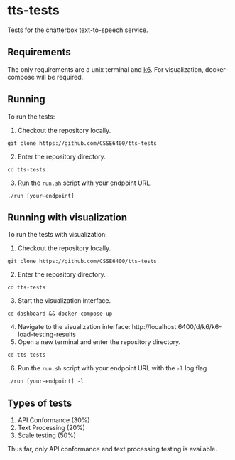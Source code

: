 # tts-tests

Tests for the chatterbox text-to-speech service.

## Requirements
The only requirements are a unix terminal and [k6](https://k6.io/).
For visualization, docker-compose will be required.

## Running
To run the tests:

1. Checkout the repository locally.
```
git clone https://github.com/CSSE6400/tts-tests
```
2. Enter the repository directory.
```
cd tts-tests
```
3. Run the `run.sh` script with your endpoint URL.
```
./run [your-endpoint]
```

## Running with visualization
To run the tests with visualization:

1. Checkout the repository locally.
```
git clone https://github.com/CSSE6400/tts-tests
```
2. Enter the repository directory.
```
cd tts-tests
```
3. Start the visualization interface.
```
cd dashboard && docker-compose up
```
4. Navigate to the visualization interface: http://localhost:6400/d/k6/k6-load-testing-results
4. Open a new terminal and enter the repository directory.
```
cd tts-tests
```
6. Run the `run.sh` script with your endpoint URL with the `-l` log flag
```
./run [your-endpoint] -l
```

## Types of tests
1. API Conformance (30%)
2. Text Processing (20%)
3. Scale testing (50%)

Thus far, only API conformance and text processing testing is available.
